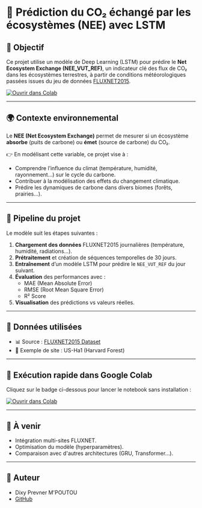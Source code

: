 # 🌱 Prédiction du CO₂ échangé par les écosystèmes (NEE) avec LSTM

## 🎯 Objectif

Ce projet utilise un modèle de Deep Learning (LSTM) pour prédire le **Net Ecosystem Exchange (NEE_VUT_REF)**, un indicateur clé des flux de CO₂ dans les écosystèmes terrestres, à partir de conditions météorologiques passées issues du jeu de données [FLUXNET2015](https://fluxnet.org/data/fluxnet2015-dataset/).

[![Ouvrir dans Colab](https://colab.research.google.com/assets/colab-badge.svg)](https://colab.research.google.com/github/tonutilisateur/ton-repo/blob/main/ton_notebook.ipynb)

---

## 🌍 Contexte environnemental

Le **NEE (Net Ecosystem Exchange)** permet de mesurer si un écosystème **absorbe** (puits de carbone) ou **émet** (source de carbone) du CO₂.

👉 En modélisant cette variable, ce projet vise à :
- Comprendre l’influence du climat (température, humidité, rayonnement…) sur le cycle du carbone.
- Contribuer à la modélisation des effets du changement climatique.
- Prédire les dynamiques de carbone dans divers biomes (forêts, prairies…).

---

## 🔧 Pipeline du projet

Le modèle suit les étapes suivantes :

1. **Chargement des données** FLUXNET2015 journalières (température, humidité, radiations…).
2. **Prétraitement** et création de séquences temporelles de 30 jours.
3. **Entraînement** d’un modèle LSTM pour prédire le `NEE_VUT_REF` du jour suivant.
4. **Évaluation** des performances avec :
   - MAE (Mean Absolute Error)
   - RMSE (Root Mean Square Error)
   - R² Score
5. **Visualisation** des prédictions vs valeurs réelles.

---

## 📁 Données utilisées

- 📊 Source : [FLUXNET2015 Dataset](https://fluxnet.org/data/fluxnet2015-dataset/)
- 📍 Exemple de site : US-Ha1 (Harvard Forest)

---

## 🚀 Exécution rapide dans Google Colab

Cliquez sur le badge ci-dessous pour lancer le notebook sans installation :

[![Ouvrir dans Colab](https://colab.research.google.com/assets/colab-badge.svg)](https://colab.research.google.com/github/tonutilisateur/ton-repo/blob/main/ton_notebook.ipynb)

---

## 📌 À venir

- Intégration multi-sites FLUXNET.
- Optimisation du modèle (hyperparamètres).
- Comparaison avec d'autres architectures (GRU, Transformer…).

---

## 👤 Auteur

- Dixy Prevner M'POUTOU
- [GitHub](https://github.com/prevner)

